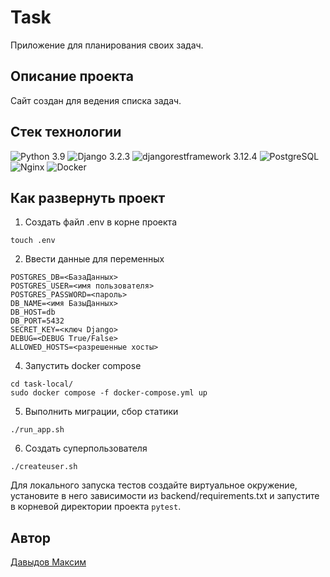 # Task

Приложение для планирования своих задач.

## Описание проекта

Сайт создан для ведения списка задач.

## Стек технологии
![Python 3.9](https://img.shields.io/badge/Python-3.9-blue.svg) ![Django 3.2.3](https://img.shields.io/badge/Django-3.2.3-green.svg) ![djangorestframework 3.12.4](https://img.shields.io/badge/djangorestframework-3.12.4-green) ![PostgreSQL](https://img.shields.io/badge/PostgreSQL-13.0-blue.svg) ![Nginx](https://img.shields.io/badge/nginx-1.22.1-green.svg) ![Docker](https://img.shields.io/badge/Docker-26.0.0-blue.svg)

## Как развернуть проект

1. Создать файл .env в корне проекта
```
touch .env
```

2. Ввести данные для переменных
```
POSTGRES_DB=<БазаДанных>
POSTGRES_USER=<имя пользователя>
POSTGRES_PASSWORD=<пароль>
DB_NAME=<имя БазыДанных>
DB_HOST=db
DB_PORT=5432
SECRET_KEY=<ключ Django>
DEBUG=<DEBUG True/False>
ALLOWED_HOSTS=<разрешенные хосты>
```

4. Запустить docker compose
```
cd task-local/
sudo docker compose -f docker-compose.yml up
```
5. Выполнить миграции, сбор статики
```
./run_app.sh
```
6. Создать суперпользователя
```
./createuser.sh
```

Для локального запуска тестов создайте виртуальное окружение, установите в него зависимости из backend/requirements.txt и запустите в корневой директории проекта `pytest`.

## Автор
[Давыдов Максим](https://github.com/dmakc)